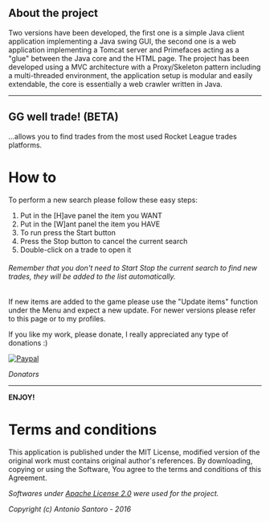 ## About the project

Two versions have been developed, the first one is a simple Java client application implementing a Java swing GUI, the second one is a web application implementing a Tomcat server and Primefaces acting as a "glue" between the Java core and the HTML page. The project has been developed using a MVC architecture with a Proxy/Skeleton pattern including a multi-threaded environment, the application setup is modular and easily extendable, the core is essentially a web crawler written in Java.

----
## GG well trade! (BETA)

...allows you to find trades from the most used Rocket League trades platforms.

# How to

To perform a new search please follow these easy steps: 

1. Put in the [H]ave panel the item you WANT 
2. Put in the [W]ant panel the item you HAVE 
3. To run press the Start button 
4. Press the Stop button to cancel the current search 
5. Double-click on a trade to open it

###### Remember that you don't need to Start Stop the current search to find new trades, they will be added to the list automatically.

If new items are added to the game please use the "Update items" function under the Menu and expect a new update.
For newer versions please refer to this page or to my profiles.

If you like my work, please donate, I really appreciated any type of donations :)

[![Paypal](https://www.paypal.com/en_US/i/btn/btn_donate_LG.gif)](https://www.paypal.com/cgi-bin/webscr?cmd=_s-xclick&hosted_button_id=QH56EW28TJGEY)

*Donators*

-------------
**ENJOY!**

# Terms and conditions

This application is published under the MIT License, modified version of the original work must contains original author's references.
By downloading, copying or using the Software, You agree to the terms and conditions of this Agreement.

*Softwares under [Apache License 2.0](http://www.apache.org/licenses/LICENSE-2.0.html) were used for the project.*


*Copyright (c) Antonio Santoro - 2016*
